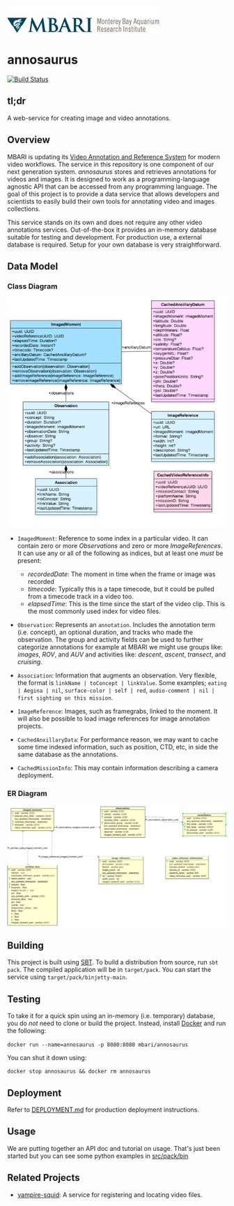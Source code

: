 ![MBARI logo](src/site/images/logo-mbari-3b.png)

# annosaurus

[![Build Status](https://travis-ci.org/mbari-media-management/annosaurus.svg?branch=master)](https://travis-ci.org/mbari-media-management/annosaurus)

## tl;dr

A web-service for creating image and video annotations.

## Overview

MBARI is updating its [Video Annotation and Reference System](https://hohonuuli.github.io/vars/) for modern video workflows. The service in this repository is one component of our next generation system. _annosaurus_ stores and retrieves annotations for videos and images. It is designed to work as a programming-language agnostic API that can be accessed from any programming language. The goal of this project is to provide a data service that allows developers and scientists to easily build their own tools for annotating video and images collections.

This service stands on its own and does not require any other video annotations services. Out-of-the-box it provides an in-memory database suitable for testing and development. For production use, a external database is required. Setup for your own database is very straightforward.

## Data Model

### Class Diagram

![Data Model](src/site/images/annosaurus_classes.png)

- `ImagedMoment`: Reference to some index in a particular video. It can contain zero or more _Observations_ and zero or more _ImageReferences_. It can use any or all of the following as indices, but at least one _must_ be present:

  - _recordedDate_: The moment in time when the frame or image was recorded
  - _timecode_: Typically this is a tape timecode, but it could be pulled from a timecode track in a video too.
  - _elapsedTime_: This is the time since the start of the video clip. This is the most commonly used index for video files.

- `Observation`: Represents an `annotation`. Includes the annotation term (i.e. concept), an optional duration, and tracks who made the observation. The group and activity fields can be used to further categorize annotations for example at MBARI we might use groups like: _images_, _ROV_, and _AUV_ and activities like: _descent_, _ascent_, _transect_, and _cruising_.
- `Association`: Information that augments an observation. Very flexible, the format is `linkName | toConcept | linkValue`. Some examples; `eating | Aegina | nil`, `surface-color | self | red`, `audio-comment | nil | first sighting on this mission`.
- `ImageReference`: Images, such as framegrabs, linked to the moment. It will also be possible to load image references for image annotation projects.
- `CachedAnxillaryData`: For performance reason, we may want to cache some time indexed information, such as position, CTD, etc, in side the same database as the annotations.
- `CachedMissionInfo`: This may contain information describing a camera deployment.

### ER Diagram

![ER Model](src/site/images/sqlserver-er-diagram.png)

## Building

This project is built using [SBT](http://www.scala-sbt.org/). To build a distribution from source, run `sbt pack`. The compiled application will be in `target/pack`. You can start the service using `target/pack/binjetty-main`.

## Testing

To take it for a quick spin using an in-memory (i.e. temporary) database, you do _not_ need to clone or build the project. Instead, install [Docker](https://www.docker.com/) and run the following:

`docker run --name=annosaurus -p 8080:8080 mbari/annosaurus`

You can shut it down using:

```
docker stop annosaurus && docker rm annosaurus
```

## Deployment

Refer to [DEPLOYMENT.md](DEPLOYMENT.md) for production deployment instructions.

## Usage

We are putting together an API doc and tutorial on usage. That's just been started but you can see some python examples in [src/pack/bin](src/pack/bin)

## Related Projects

- [vampire-squid](https://github.com/underwatervideo/vampire-squid): A service for registering and locating video files.
